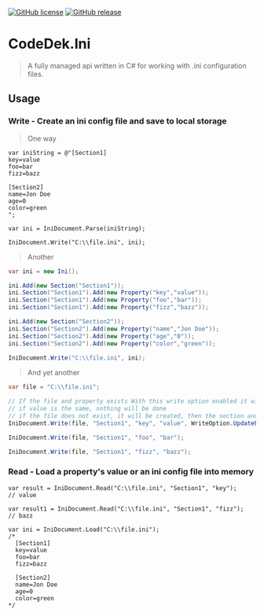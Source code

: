 [![GitHub license](https://img.shields.io/github/license/codedek/CodeDek.Ini.svg)](https://github.com/codedek/CodeDek.Ini/blob/master/LICENSE)
[![GitHub release](https://img.shields.io/github/release/codedek/CodeDek.Ini.svg)](https://github.com/codedek/CodeDek.Ini/releases/latest)
<!---![Github Releases (by Release)](https://img.shields.io/github/downloads/codedek/CodeDek.Ini/v0.1/total.svg)
![Github Releases](https://img.shields.io/github/downloads/codedek/CodeDek.Ini/latest/total.svg)-->


# CodeDek.Ini

>A fully managed api written in C# for working with .ini configuration files.

## Usage

### __Write__ - Create an ini config file and save to local storage

  > One way

  ```CSharp
  var iniString = @"[Section1]
  key=value
  foo=bar
  fizz=bazz

  [Section2]
  name=Jon Doe
  age=0
  color=green
  ";

  var ini = IniDocument.Parse(iniString);

  IniDocument.Write("C:\\file.ini", ini);
  ```

  > Another

  ```csharp
  var ini = new Ini();

  ini.Add(new Section("Section1"));
  ini.Section("Section1").Add(new Property("key","value"));
  ini.Section("Section1").Add(new Property("foo","bar"));
  ini.Section("Section1").Add(new Property("fizz","bazz"));

  ini.Add(new Section("Section2"));
  ini.Section("Section2").Add(new Property("name","Jon Doe"));
  ini.Section("Section2").Add(new Property("age","0"));
  ini.Section("Section2").Add(new Property("color","green"));

  IniDocument.Write("C:\\file.ini", ini);
  ```

  > And yet another

  ```csharp
  var file = "C:\\file.ini";

  // If the file and property exists With this write option enabled it will update the value
  // if value is the same, nothing will be done
  // if the file does not exist, it will be created, then the section and property will be added
  IniDocument.Write(file, "Section1", "key", "value", WriteOption.UpdateExistingPropertyValue);

  IniDocument.Write(file, "Section1", "foo", "bar");

  IniDocument.Write(file, "Section1", "fizz", "bazz");
  ```

### __Read__ - Load a property's value or an ini config file into memory

  ```CSharp
  var result = IniDocument.Read("C:\\file.ini", "Section1", "key");
  // value

  var result1 = IniDocument.Read("C:\\file.ini", "Section1", "fizz");
  // bazz

  var ini = IniDocument.Load("C:\\file.ini");
  /*
    [Section1]
    key=value
    foo=bar
    fizz=bazz

    [Section2]
    name=Jon Doe
    age=0
    color=green
  */
  ```

